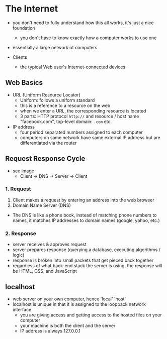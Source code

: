 # The Internet

- you don't need to fully understand how this all works, it's just a nice foundation
  - you don't have to know exactly how a computer works to use one
- essentially a large network of computers
- Clients

  - the typical Web user's Internet-connected devices

## Web Basics

- URL (Uniform Resource Locator)
  - Uniform: follows a uniform standard
  - this is a reference to a resource on the web
  - when we enter a URL, the corresponding resource is located
  - 3 parts: HTTP protocol `http://` and resource / host name "facebook.com", top-level domain: `.com` etc.
- IP address
  - four period separated numbers assigned to each computer
  - computers on same network have same external IP address but are differentiated via the router

## Request Response Cycle

- see image
  - Client -> DNS -> Server -> Client

### 1. Request

1. Client makes a request by entering an address into the web browser
2. Domain Name Server (DNS)

- The DNS is like a phone book, instead of matching phone numbers to names, it matches IP addresses to domain names (google, yahoo, etc.)

### 2. Response

- server receives & approves request
- server prepares response (querying a database, executing algorithms / logic)
- response is broken into small packets that get pieced back together
- regardless of what back-end stack the server is using, the response will be HTML, CSS, and JavaScript

## localhost

- web server on your own computer, hence 'local' 'host'
- localhost is unique in that it is assigned to the loopback network interface
  - you are giving access and getting access to the hosted files on your computer
  - your machine is both the client and the server
  - IP address is always 127.0.0.1

